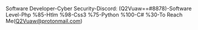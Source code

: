 Software Developer-Cyber Security-Discord: (Q2Vuaw==#8878)-Software Level-Php %85-Htlm %98-Css3 %75-Python %100-C# %30-To Reach Me(Q2Vuaw@protonmail.com)
